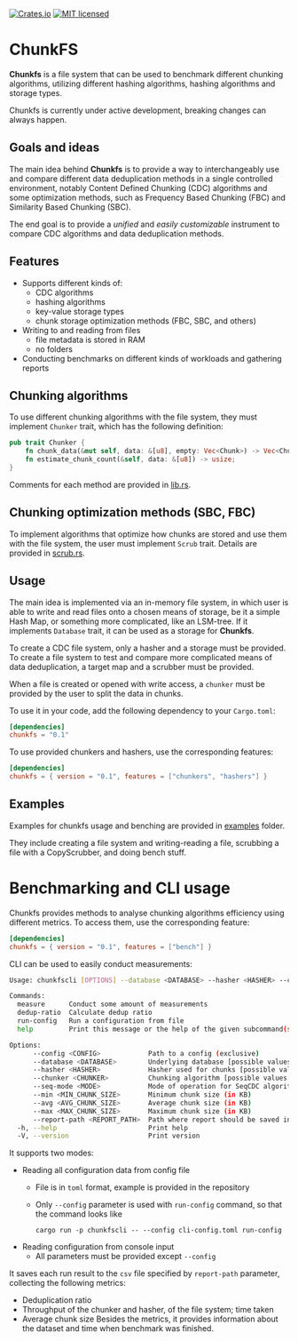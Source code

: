 [![Crates.io][crates-badge]][crates-url]
[![MIT licensed][mit-badge]][mit-url]

[crates-badge]: https://img.shields.io/crates/v/chunkfs.svg
[crates-url]: https://crates.io/crates/chunkfs
[mit-badge]: https://img.shields.io/badge/license-MIT-blue.svg
[mit-url]: https://github.com/Piletskii-Oleg/chunkfs/blob/main/LICENSE

# ChunkFS

**Chunkfs** is a file system that can be used to benchmark different chunking algorithms, utilizing different hashing
algorithms, hashing algorithms and storage types.

Chunkfs is currently under active development, breaking changes can always happen.

## Goals and ideas

The main idea behind **Chunkfs** is to provide a way to interchangeably use and compare different
data deduplication methods in a single controlled environment, notably Content Defined Chunking (CDC) algorithms and
some optimization methods,
such as Frequency Based Chunking (FBC) and Similarity Based Chunking (SBC).

The end goal is to provide a *unified* and *easily customizable* instrument to compare CDC algorithms and data
deduplication methods.

## Features

- Supports different kinds of:
    - CDC algorithms
    - hashing algorithms
    - key-value storage types
    - chunk storage optimization methods (FBC, SBC, and others)
- Writing to and reading from files
    - file metadata is stored in RAM
    - no folders
- Conducting benchmarks on different kinds of workloads and gathering reports 

## Chunking algorithms

To use different chunking algorithms with the file system, they must implement ``Chunker`` trait, which has the
following definition:

```rust
pub trait Chunker {
    fn chunk_data(&mut self, data: &[u8], empty: Vec<Chunk>) -> Vec<Chunk>;
    fn estimate_chunk_count(&self, data: &[u8]) -> usize;
}
```

Comments for each method are provided in [lib.rs](src/lib.rs).

## Chunking optimization methods (SBC, FBC)

To implement algorithms that optimize how chunks are stored and use them with the file system, 
the user must implement ``Scrub`` trait. 
Details are provided in [scrub.rs](src/system/scrub.rs).

## Usage

The main idea is implemented via an in-memory file system, in which user is able to write and read files onto a chosen means of storage,
be it a simple Hash Map, or something more complicated, like an LSM-tree. If it implements `Database` trait,
it can be used as a storage for **Chunkfs**.

To create a CDC file system, only a hasher and a storage must be provided.
To create a file system to test and compare more complicated means of data deduplication, a target map and a scrubber
must be provided.

When a file is created or opened with write access, a `chunker` must be provided by the user to split the
data in chunks.

To use it in your code, add the following dependency to your `Cargo.toml`:

```toml
[dependencies]
chunkfs = "0.1"
```

To use provided chunkers and hashers, use the corresponding features:

```toml
[dependencies]
chunkfs = { version = "0.1", features = ["chunkers", "hashers"] }
```

## Examples

Examples for chunkfs usage and benching are provided in [examples](examples) folder.

They include creating a file system and writing-reading a file, 
scrubbing a file with a CopyScrubber, and doing bench stuff.

# Benchmarking and CLI usage

Chunkfs provides methods to analyse chunking algorithms efficiency using different metrics.
To access them, use the corresponding feature:
```toml
[dependencies]
chunkfs = { version = "0.1", features = ["bench"] }
```

CLI can be used to easily conduct measurements:

```bash
Usage: chunkfscli [OPTIONS] --database <DATABASE> --hasher <HASHER> --chunker <CHUNKER> --min <MIN_CHUNK_SIZE> --avg <AVG_CHUNK_SIZE> --max <MAX_CHUNK_SIZE> --report-path <REPORT_PATH> <COMMAND>

Commands:
  measure      Conduct some amount of measurements
  dedup-ratio  Calculate dedup ratio
  run-config   Run a configuration from file
  help         Print this message or the help of the given subcommand(s)

Options:
      --config <CONFIG>            Path to a config (exclusive)
      --database <DATABASE>        Underlying database [possible values: hashmap]
      --hasher <HASHER>            Hasher used for chunks [possible values: sha256, simple]
      --chunker <CHUNKER>          Chunking algorithm [possible values: super, rabin, seq, ultra, leap, fixed-size, fast]
      --seq-mode <MODE>            Mode of operation for SeqCDC algorithm [possible values: increasing, decreasing]
      --min <MIN_CHUNK_SIZE>       Minimum chunk size (in KB)
      --avg <AVG_CHUNK_SIZE>       Average chunk size (in KB)
      --max <MAX_CHUNK_SIZE>       Maximum chunk size (in KB)
      --report-path <REPORT_PATH>  Path where report should be saved in .csv format
  -h, --help                       Print help
  -V, --version                    Print version

```

It supports two modes:
* Reading all configuration data from config file
  * File is in `toml` format, example is provided in the repository
  * Only `--config` parameter is used with `run-config` command, so that the command looks like
    
    `cargo run -p chunkfscli -- --config cli-config.toml run-config`
* Reading configuration from console input
  * All parameters must be provided except `--config`

It saves each run result to the `csv` file specified by `report-path` parameter, collecting the following metrics:
* Deduplication ratio
* Throughput of the chunker and hasher, of the file system; time taken
* Average chunk size
Besides the metrics, it provides information about the dataset and time when benchmark was finished. 

